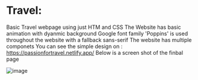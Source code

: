 # Travel: 
Basic Travel webpage using just HTM and CSS
The Website has basic animation with dyanmic background
Google font family 'Poppins' is used throughout the website with a fallback sans-serif
The website has multiple componets
You can see the simple design on : https://passionfortravel.netlify.app/
Below is a screen shot of the finbal page

![image](https://user-images.githubusercontent.com/86565242/132902980-df33e18d-eaaa-490b-b3f9-bb0bf484043e.png)

